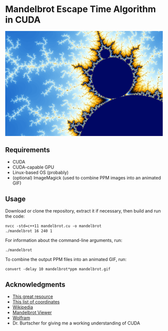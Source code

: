 # Mandelbrot Escape Time Algorithm in CUDA

![Example Mandelbrot visualization](https://github.com/djl70/mandelbrot-cuda/blob/fd655b0c1989a90f944048dc4c1be74e217a3cad/mandelbrot068.png)

## Requirements
- CUDA
- CUDA-capable GPU
- Linux-based OS (probably)
- (optional) ImageMagick (used to combine PPM images into an animated GIF)

## Usage
Download or clone the repository, extract it if necessary, then build and run the code:
```
nvcc -std=c++11 mandelbrot.cu -o mandelbrot
./mandelbrot 16 240 1
```
For information about the command-line arguments, run:
```
./mandelbrot
```
To combine the output PPM files into an animated GIF, run:
```
convert -delay 10 mandelbrot*ppm mandelbrot.gif
```

## Acknowledgments
- [This great resource](http://warp.povusers.org/Mandelbrot/)
- [This list of coordinates](http://www.cuug.ab.ca/dewara/mandelbrot/Mandelbrowser.html)
- [Wikipedia](https://en.wikipedia.org/wiki/Mandelbrot_set)
- [Mandelbrot Viewer](http://math.hws.edu/eck/js/mandelbrot/MB.html)
- [Wolfram](http://mathworld.wolfram.com/MandelbrotSet.html)
- Dr. Burtscher for giving me a working understanding of CUDA
